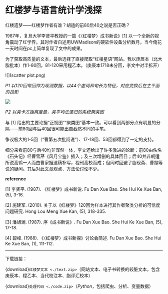 # 红楼梦与语言统计学浅探

红楼遗梦——红楼梦作者有谁？胡适的前80后40之说是否正确？

1987年，复旦大学李贤平教授的一篇《〈红楼梦〉成书新说》[1] 以一个全新的视角震动了红学界。其时作者自述用UWMadison的硬软件设备分析数月，当今俺花一天时间在pc上简单复现了文中的成果。

为了获取高质量的文本，最后选择了直接爬取“红楼星语”网站。我以庚辰本（北大脂批本）作1-80回，81-120采用程乙本。（庚辰本1718未分回，李文中对半拆开）

![](scatter plot.png)

*P1 以120回每回作为观测数据，以44个虚词和句长为特征，对应变换后在主平面的投影*

![](clustering.png)

*P2 以类卡方距离度量，类平均法递归的系统聚类图*

与 [1] 给出的主要论据“正视图”“聚类图”基本一致。可以看到两部分点有明显的分隔——前80回与后40回很可能出自截然不同的手笔。

争议极大的1-5回（“曹第五次批阅说”）、17-18回、53回都得到了一定的支持。

细分来看前80与后40均非浑然一体，李文还给出了许多激进的论断：前80由佚名《石头记》经曹雪芹《风月宝鉴》插入；及三次增删的具体回目；后40并非胡适所说高鹗一人而由曹家据遗稿补写，程刊高校而成；但同时回避了脂砚斋、曹頫等说的疑问。其后对此文章观点、方法论讨论不少。

**reference**

[1] 李贤平. (1987). 《红楼梦》成书新说. Fu Dan Xue Bao. She Hui Ke Xue Ban, (5), 3-16.

[2] 施建军. (2010). 关于以《红楼梦》120回为样本进行其作者聚类分析的可信度问题研究. Hong Lou Meng Xue Kan, (5), 318-335.

[3] 潘旭澜. (1987). 序《成书新说》. Fu Dan Xue Bao. She Hui Ke Xue Ban, (5), 17-18.

[4] 碧峰. (1988). 《〈红楼梦〉成书新探》讨论会简述. Fu Dan Xue Bao. She Hui Ke Xue Ban, (1), 111-112.

---

下载链接：

{download}`红楼梦文本 <./text.zip>`（网站文本、电子书转换的较脏文本，包含庚辰本、程乙本、当代校注本、脂评汇校本）

{download}`处理代码 <./code.zip>`（*Python*，包括爬虫、分析、变量数据）
